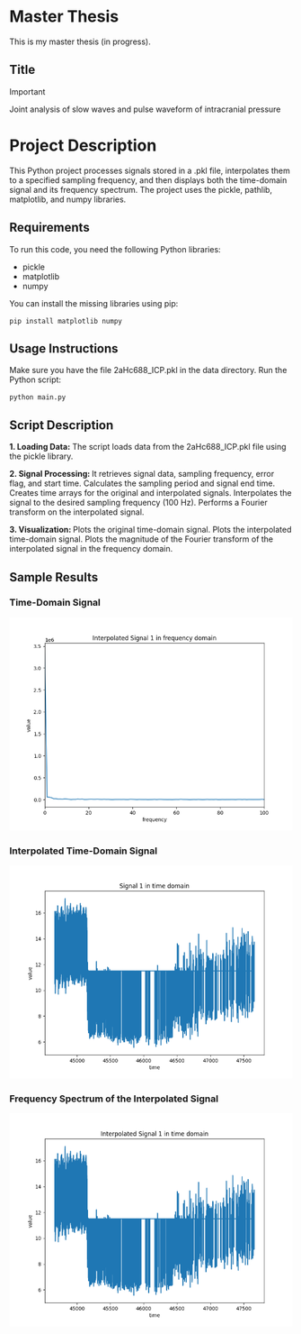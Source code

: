 # Master Thesis
This is my master thesis (in progress).
## Title
> [!IMPORTANT] 
> Joint analysis of slow waves and pulse waveform of intracranial pressure
# Project Description
This Python project processes signals stored in a .pkl file, interpolates them to a specified sampling frequency, and then displays both the time-domain signal and its frequency spectrum. The project uses the pickle, pathlib, matplotlib, and numpy libraries.

## Requirements
To run this code, you need the following Python libraries:
- pickle
- matplotlib
- numpy

You can install the missing libraries using pip:

    pip install matplotlib numpy

## Usage Instructions
Make sure you have the file 2aHc688_ICP.pkl in the data directory.
Run the Python script:

    python main.py

## Script Description
<strong>1.  Loading Data:</strong>
The script loads data from the 2aHc688_ICP.pkl file using the pickle library.

<strong> 2. Signal Processing: </strong>
It retrieves signal data, sampling frequency, error flag, and start time.
Calculates the sampling period and signal end time.
Creates time arrays for the original and interpolated signals.
Interpolates the signal to the desired sampling frequency (100 Hz).
Performs a Fourier transform on the interpolated signal.

<strong> 3. Visualization: </strong> 
Plots the original time-domain signal.
Plots the interpolated time-domain signal.
Plots the magnitude of the Fourier transform of the interpolated signal in the frequency domain.

## Sample Results

### <strong> Time-Domain Signal</strong>
![fft](./img/fft.png)

### <strong> Interpolated Time-Domain Signal </strong>
![Figure_1](./img/Figure_1.png)

### <strong> Frequency Spectrum of the Interpolated Signal </strong>
![Figure_2](./img/Figure_2.png)
